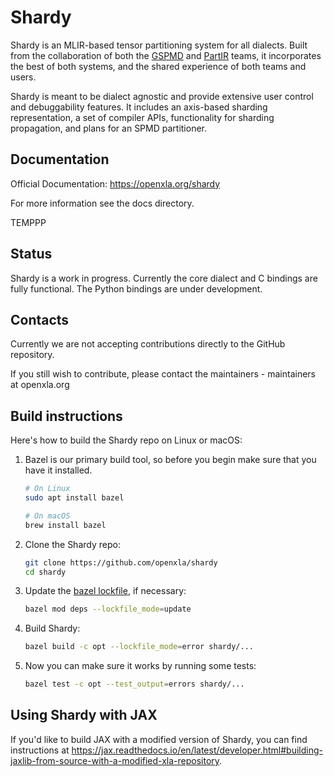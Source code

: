# Shardy

Shardy is an MLIR-based tensor partitioning system for all dialects. Built from
the collaboration of both the [GSPMD](https://arxiv.org/abs/2105.04663) and
[PartIR](https://arxiv.org/abs/2401.11202) teams, it incorporates the best of
both systems, and the shared experience of both teams and users.

Shardy is meant to be dialect agnostic and provide extensive user control and
debuggability features. It includes an axis-based sharding representation, a set
of compiler APIs, functionality for sharding propagation, and plans for an SPMD
partitioner.

## Documentation

Official Documentation: <https://openxla.org/shardy>

For more information see the docs directory.

TEMPPP

## Status

Shardy is a work in progress. Currently the core dialect and C bindings are
fully functional. The Python bindings are under development.

## Contacts

Currently we are not accepting contributions directly to the GitHub repository.

If you still wish to contribute, please contact the maintainers - maintainers at
openxla.org

## Build instructions

Here's how to build the Shardy repo on Linux or macOS:

1.  Bazel is our primary build tool, so before you begin make sure that you have
    it installed.

    ```sh
    # On Linux
    sudo apt install bazel

    # On macOS
    brew install bazel
    ```

2.  Clone the Shardy repo:

    ```sh
    git clone https://github.com/openxla/shardy
    cd shardy
    ```

3.  Update the
    [bazel lockfile](https://bazel.build/versions/6.5.0/external/lockfile), if
    necessary:

    ```sh
    bazel mod deps --lockfile_mode=update
    ```

4.  Build Shardy:

    ```sh
    bazel build -c opt --lockfile_mode=error shardy/...
    ```

5.  Now you can make sure it works by running some tests:

    ```sh
    bazel test -c opt --test_output=errors shardy/...
    ```

## Using Shardy with JAX

If you'd like to build JAX with a modified version of Shardy, you can find
instructions at
https://jax.readthedocs.io/en/latest/developer.html#building-jaxlib-from-source-with-a-modified-xla-repository.
